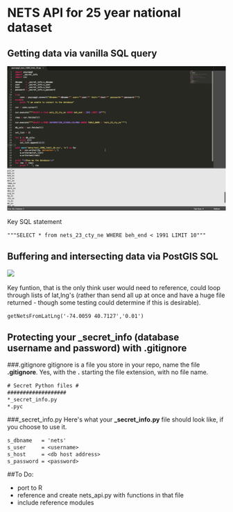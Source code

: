 # NETS API for 25 year national dataset

## Getting data via vanilla SQL query
![](img/pyscopg2_test_1990_limit_10.gif)

Key SQL statement

	"""SELECT * from nets_23_cty_ne WHERE beh_end < 1991 LIMIT 10"""

## Buffering and intersecting data via PostGIS SQL
![](img/pyscopg2_test_buffer_intersect_return.gif)

Key funtion, that is the only think user would need to reference, could loop through lists of lat,lng's (rather than send all up at once and have a huge file returned - though some testing could determine if this is desirable). 

	getNetsFromLatLng('-74.0059 40.7127','0.01') 


## Protecting your _secret_info (database username and password) with .gitignore

###.gitignore<a name="gitignore"></a>
gitignore is a file you store in your repo, name the file **.gitignore**. Yes, with the **.** starting the file extension, with no file name.

	# Secret Python files #
	###################
	*_secret_info.py
	*.pyc
	

	
###\_secret_info.py 
<a name="secret_info"></a>
Here's what your **\_secret_info.py** file should look like, if you choose to use it. 

	s_dbname   = 'nets'
	s_user     = <username>
	s_host     = <db host address>
	s_password = <password>
	
	
##To Do:
* port to R
* reference and create nets_api.py with functions in that file
* include reference modules
